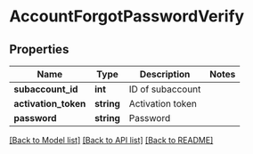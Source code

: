 # AccountForgotPasswordVerify

## Properties
Name | Type | Description | Notes
------------ | ------------- | ------------- | -------------
**subaccount_id** | **int** | ID of subaccount | 
**activation_token** | **string** | Activation token | 
**password** | **string** | Password | 

[[Back to Model list]](../README.md#documentation-for-models) [[Back to API list]](../README.md#documentation-for-api-endpoints) [[Back to README]](../README.md)


